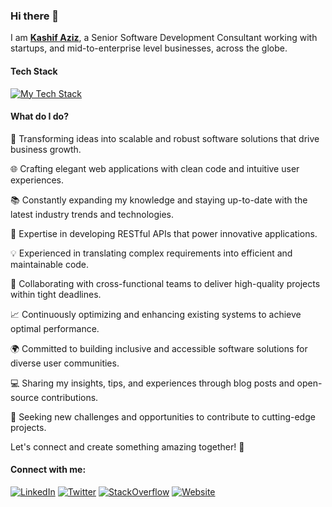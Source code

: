 ### Hi there 👋

I am **[Kashif Aziz](https://www.kashifaziz.me)**, a Senior Software Development Consultant working with startups, and mid-to-enterprise level businesses, across the globe.

#### Tech Stack

[![My Tech Stack](https://skillicons.dev/icons?i=py,django,mysql,postgres,js,docker,aws,firebase)](https://www.kashifaziz.me)


#### What do I do?

🚀 Transforming ideas into scalable and robust software solutions that drive business growth. 

🌐 Crafting elegant web applications with clean code and intuitive user experiences. 

📚 Constantly expanding my knowledge and staying up-to-date with the latest industry trends and technologies. 

🔧 Expertise in developing RESTful APIs that power innovative applications. 

💡 Experienced in translating complex requirements into efficient and maintainable code. 

👥 Collaborating with cross-functional teams to deliver high-quality projects within tight deadlines. 

📈 Continuously optimizing and enhancing existing systems to achieve optimal performance. 

🌍 Committed to building inclusive and accessible software solutions for diverse user communities. 

💻 Sharing my insights, tips, and experiences through blog posts and open-source contributions. 

🎯 Seeking new challenges and opportunities to contribute to cutting-edge projects. 

Let's connect and create something amazing together! 🌟

#### Connect with me: 	
[![LinkedIn](https://img.shields.io/badge/LinkedIn-0077B5?style=for-the-badge&logo=linkedin&logoColor=white)](https://www.linkedin.com/in/kashifaziz/) [![Twitter](https://img.shields.io/badge/Twitter-1DA1F2?style=for-the-badge&logo=twitter&logoColor=white)](https://twitter.com/kashaziz) [![StackOverflow](https://img.shields.io/badge/Stack_Overflow-FE7A16?style=for-the-badge&logo=stack-overflow&logoColor=white)](https://stackoverflow.com/users/9597908/kashaziz) [![Website](https://img.shields.io/badge/website-000000?style=for-the-badge&logo=About.me&logoColor=white)](https://www.kashifaziz.me)
